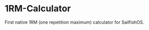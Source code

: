 1RM-Calculator
==============

First native 1RM (one repetition maximum) calculator for SailfishOS.
